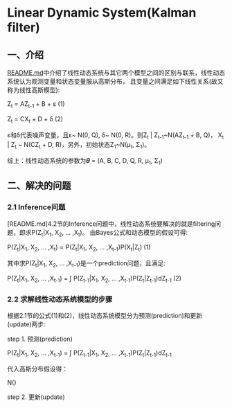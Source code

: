 # Linear Dynamic System(Kalman filter)
## 一、介绍
[README.md](../README.md)中介绍了线性动态系统与其它两个模型之间的区别与联系，线性动态系统认为观测变量和状态变量服从高斯分布，
且变量之间满足如下线性关系(故又称为线性高斯模型):

Z<sub>t</sub> = AZ<sub>t-1</sub> + B + ε (1)

Z<sub>t</sub> = CX<sub>t</sub> + D + δ (2)

ε和δ代表噪声变量，且ε~ N(0, Q), δ~ N(0, R)。则Z<sub>t</sub> | Z<sub>t-1</sub>~N(AZ<sub>t-1</sub> + B, Q)，
X<sub>t</sub> | Z<sub>t</sub> ~ N(CZ<sub>t</sub> + D, R)，另外，初始状态Z<sub>1</sub>~N(μ<sub>1</sub>, Σ<sub>1</sub>)。

综上：线性动态系统的参数为***θ*** = (A, B, C, D, Q, R, μ<sub>1</sub>, Σ<sub>1</sub>)

## 二、解决的问题
### 2.1 Inference问题
[README.md]4.2节的Inference问题中，线性动态系统要解决的就是filtering问题，即求P(Z<sub>t</sub>|X<sub>1</sub>, X<sub>2</sub>, ... ,X<sub>t</sub>)。
由Bayes公式和动态模型的假设可得:

P(Z<sub>t</sub>|X<sub>1</sub>, X<sub>2</sub>, ... ,X<sub>t</sub>) ∝ P(Z<sub>t</sub>|X<sub>1</sub>, X<sub>2</sub>, ... ,X<sub>t-1</sub>)P(X<sub>t</sub>|Z<sub>t</sub>) (1)

其中求P(Z<sub>t</sub>|X<sub>1</sub>, X<sub>2</sub>, ... ,X<sub>t-1</sub>)是一个prediction问题，且满足:

P(Z<sub>t</sub>|X<sub>1</sub>, X<sub>2</sub>, ... ,X<sub>t-1</sub>) = ∫ P(Z<sub>t-1</sub>|X<sub>1</sub>, X<sub>2</sub>, ... ,X<sub>t-1</sub>)P(Z<sub>t</sub>|Z<sub>t-1</sub>)dZ<sub>t-1</sub> (2)

### 2.2 求解线性动态系统模型的步骤

根据2.1节的公式(1)和(2)，线性动态系统模型分为预测(prediction)和更新(update)两步:

step 1. 预测(prediction)

P(Z<sub>t</sub>|X<sub>1</sub>, X<sub>2</sub>, ... ,X<sub>t-1</sub>) = ∫ P(Z<sub>t-1</sub>|X<sub>1</sub>, X<sub>2</sub>, ... ,X<sub>t-1</sub>)P(Z<sub>t</sub>|Z<sub>t-1</sub>)dZ<sub>t-1</sub> 

代入高斯分布假设得：

N()

step 2. 更新(update)




